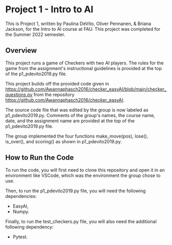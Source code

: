 # Project 1 - Intro to AI

This is Project 1, written by Paulina DeVito, Oliver Pennanen, & Briana Jackson, for the Intro to AI course at FAU. This project was completed for the Summer 2022 semester. 


## Overview

This project runs a game of Checkers with two AI players. The rules for the game from the assignment's instructional guidelines is provided at the top of the p1_pdevito2019.py file. 

This project builds off the provided code given in https://github.com/Awannaphasch2016/checker_easyAI/blob/main/checker_questions.py from the repository https://github.com/Awannaphasch2016/checker_easyAI. 

The source code file that was edited by the group is now labeled as p1_pdevito2019.py. Comments of the group's names, the course name, date, and the assignment name are provided at the top of the p1_pdevito2019.py file. 

The group implemented the four functions make_move(pos), lose(), is_over(), and scoring() as shown in p1_pdevito2019.py. 


## How to Run the Code

To run the code, you will first need to clone this repository and open it in an environment like VSCode, which was the environment the group chose to use. 

Then, to run the p1_pdevito2019.py file, you will need the following dependencies:
+ EasyAI,
+ Numpy.

Finally, to run the test_checkers.py file, you will also need the additional following dependency:
+ Pytest.

